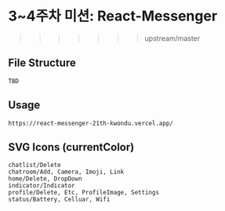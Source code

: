 # 3~4주차 미션: React-Messenger

> > > > > > > upstream/master

## File Structure

    TBD

## Usage

    https://react-messenger-21th-kwondu.vercel.app/

## SVG Icons (currentColor)

    chatlist/Delete
    chatroom/Add, Camera, Imoji, Link
    home/Delete, DropDown
    indicator/Indicator
    profile/Delete, Etc, ProfileImage, Settings
    status/Battery, Celluar, Wifi
